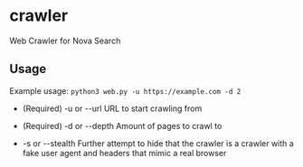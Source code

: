 # crawler
Web Crawler for Nova Search

## Usage
Example usage:
`python3 web.py -u https://example.com -d 2`

- (Required) -u or --url
URL to start crawling from

- (Required) -d or --depth
Amount of pages to crawl to

- -s or --stealth
Further attempt to hide that the crawler is a crawler with a fake user agent and headers that mimic a real browser